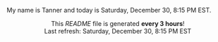 My name is Tanner and today is Saturday, December 30, 8:15 PM EST.

<p align="center">This <i>README</i> file is generated <b>every 3 hours</b>!</br>Last refresh: Saturday, December 30, 8:15 PM EST<br /></p>
